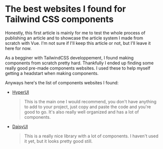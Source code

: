 ---
---

# The best websites I found for Tailwind CSS components

Honestly, this first article is mainly for me to test the whole process of publishing an article and to showcase the article system I made from scratch with Vue. I'm not sure if I'll keep this article or not, but I'll leave it here for now.

As a begginer with TailwindCSS developpement, I found making components from scratch pretty hard. Thankfully I ended up finding some really good pre-made components websites. I used these to help myself getting a headstart when making components.

Anyways here's the list of components websites I found:

- [HyperUI](https://www.hyperui.dev/)

  > This is the main one I would recommend, you don't have anything to add to your project, just copy and paste the code and you're good to go. It's also really well organized and has a lot of components.

- [DaisyUI](https://daisyui.com/)
  > This is a really nice library with a lot of components. I haven't used it yet, but it looks pretty good still.
